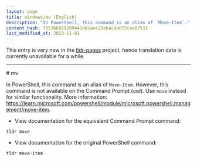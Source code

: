 ```yaml
---
layout: page
title: windows/mv (English)
description: "In PowerShell, this command is an alias of `Move-Item`."
content_hash: 75536b929289441decaec25ebacda672caa87531
last_modified_at: 2023-11-01
---
```


This entry is very new in the [tldr-pages](https://github.com/tldr-pages/tldr) project, hence translation data is currently unavailable for a while.

<hr># mv

In PowerShell, this command is an alias of `Move-Item`.
However, this command is not available on the Command Prompt (`cmd`). Use `move` instead for similar functionality.
More information: <https://learn.microsoft.com/powershell/module/microsoft.powershell.management/move-item>.

- View documentation for the equivalent Command Prompt command:

`tldr move`

- View documentation for the original PowerShell command:

`tldr move-item`
